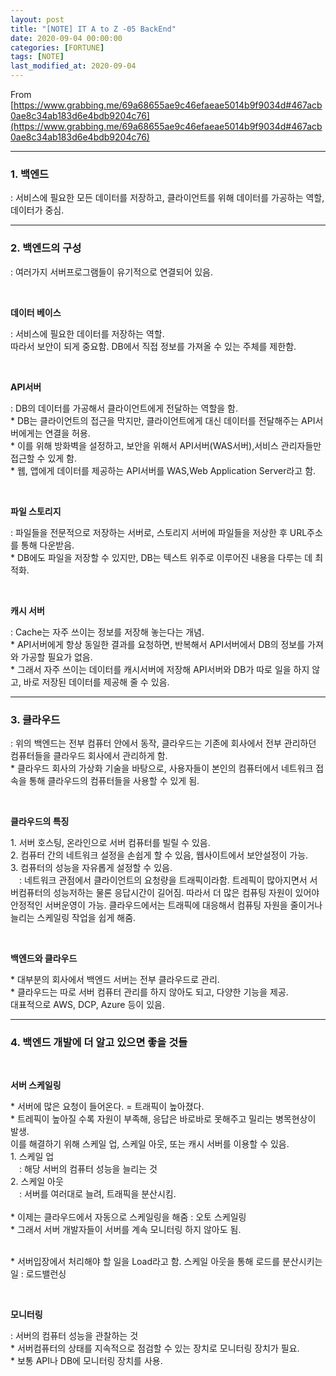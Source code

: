 ```yaml
---
layout: post
title: "[NOTE] IT A to Z -05 BackEnd"
date: 2020-09-04 00:00:00
categories: [FORTUNE]
tags: [NOTE]
last_modified_at: 2020-09-04
---
```


From [https://www.grabbing.me/69a68655ae9c46efaeae5014b9f9034d#467acb0ae8c34ab183d6e4bdb9204c76](https://www.grabbing.me/69a68655ae9c46efaeae5014b9f9034d#467acb0ae8c34ab183d6e4bdb9204c76)

---

### 1. 백엔드

<p>
: 서비스에 필요한 모든 데이터를 저장하고, 클라이언트를 위해 데이터를 가공하는 역할, 데이터가 중심.
</p>

---

### 2. 백엔드의 구성

<p>
: 여러가지 서버프로그램들이 유기적으로 연결되어 있음.
</p>

<br>

__데이터 베이스__

<p>
: 서비스에 필요한 데이터를 저장하는 역할.
<br>따라서 보안이 되게 중요함. DB에서 직접 정보를 가져올 수 있는 주체를 제한함.
</p>

<br>

__API서버__

<p>
: DB의 데이터를 가공해서 클라이언트에게 전달하는 역할을 함.
<br>* DB는 클라이언트의 접근을 막지만, 클라이언트에게 대신 데이터를 전달해주는 API서버에게는 연결을 허용.
<br>* 이를 위해 방화벽을 설정하고, 보안을 위해서 API서버(WAS서버),서비스 관리자들만 접근할 수 있게 함.
<br>* 웹, 앱에게 데이터를 제공하는 API서버를 WAS,Web Application Server라고 함.
</p>

<br>

__파일 스토리지__

<p>
: 파일들을 전문적으로 저장하는 서버로, 스토리지 서버에 파일들을 저상한 후 URL주소를 통해 다운받음.
<br>* DB에도 파일을 저장할 수 있지만, DB는 텍스트 위주로 이루어진 내용을 다루는 데 최적화.
</p>

<br>

__캐시 서버__

<p>
: Cache는 자주 쓰이는 정보를 저장해 놓는다는 개념.
<br>* API서버에게 항상 동일한 결과를 요청하면, 반복해서 API서버에서 DB의 정보를 가져와 가공할 필요가 없음.
<br>* 그래서 자주 쓰이는 데이터를 캐시서버에 저장해 API서버와 DB가 따로 일을 하지 않고, 바로 저장된 데이터를 제공해 줄 수 있음.
</p>

---

### 3. 클라우드

<p>
: 위의 백엔드는 전부 컴퓨터 안에서 동작, 클라우드는 기존에 회사에서 전부 관리하던 컴퓨터들을 클라우드 회사에서 관리하게 함.
<br>* 클라우드 회사의 가상화 기술을 바탕으로, 사용자들이 본인의 컴퓨터에서 네트워크 접속을 통해 클라우드의 컴퓨터들을 사용할 수 있게 됨.
</p>

<br>

__클라우드의 특징__
<p>
1. 서버 호스팅, 온라인으로 서버 컴퓨터를 빌릴 수 있음.
<br>2. 컴퓨터 간의 네트워크 설정을 손쉽게 할 수 있음, 웹사이트에서 보안설정이 가능.
<br>3. 컴퓨터의 성능을 자유롭게 설정할 수 있음.
<br>&emsp;: 네트워크 관점에서 클라이언트의 요청량을 트래픽이라함. 트레픽이 많아지면서 서버컴퓨터의 성능저하는 물론 응답시간이 길어짐.
따라서 더 많은 컴퓨팅 자원이 있어야 안정적인 서버운영이 가능. 클라우드에서는 트래픽에 대응해서 컴퓨팅 자원을 줄이거나 늘리는 스케일링 작업을 쉽게 해줌.
</p>

<br>

__백엔드와 클라우드__
<p>
* 대부분의 회사에서 백엔드 서버는 전부 클라우드로 관리.
<br>* 클라우드는 따로 서버 컴퓨터 관리를 하지 않아도 되고, 다양한 기능을 제공.
<br>대표적으로 AWS, DCP, Azure 등이 있음.
</p>

---

### 4. 백엔드 개발에 더 알고 있으면 좋을 것들

<br>

__서버 스케일링__

<p>
* 서버에 많은 요청이 들어온다. =  트래픽이 높아졌다.
<br>* 트레픽이 높아질 수록 자원이 부족해, 응답은 바로바로 못해주고 밀리는 병목현상이 발생.
<br>이를 해결하기 위해 스케일 업, 스케일 아웃, 또는 캐시 서버를 이용할 수 있음.
<br>1. 스케일 업
<br>&emsp;: 해당 서버의 컴퓨터 성능을 늘리는 것
<br>2. 스케일 아웃
<br>&emsp;: 서버를 여러대로 늘려, 트래픽을 분산시킴.
<br>
<br>* 이제는 클라우드에서 자동으로 스케일링을 해줌 : 오토 스케일링
<br>* 그래서 서버 개발자들이 서버를 계속 모니터링 하지 않아도 됨.

<br>* 서버입장에서 처리해야 할 일을 Load라고 함. 스케일 아웃을 통해 로드를 분산시키는 일 : 로드밸런싱
</p>

<br>

__모니터링__

<p>
: 서버의 컴퓨터 성능을 관찰하는 것
<br>* 서버컴퓨터의 상태를 지속적으로 점검할 수 있는 장치로 모니터링 장치가 필요.
<br>* 보통 API나 DB에 모니터링 장치를 사용.
</p>


<br>
<br>




